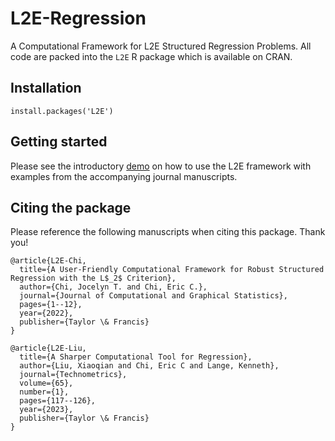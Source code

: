 # L2E-Regression
A Computational Framework for L2E Structured Regression Problems. All code are packed into the `L2E` R package which is available on CRAN.

## Installation
```{r}
install.packages('L2E')
```

## Getting started 
Please see the introductory [demo](https://jocelynchi.github.io/L2E-package-demo/articles/l2e-intro.html) on how to use the L2E framework with examples from the accompanying journal manuscripts.

## Citing the package

Please reference the following manuscripts when citing this package.  Thank you!

```
@article{L2E-Chi,
  title={A User-Friendly Computational Framework for Robust Structured Regression with the L$_2$ Criterion},
  author={Chi, Jocelyn T. and Chi, Eric C.},
  journal={Journal of Computational and Graphical Statistics},
  pages={1--12},
  year={2022},
  publisher={Taylor \& Francis}
}
```

```
@article{L2E-Liu,
  title={A Sharper Computational Tool for Regression},
  author={Liu, Xiaoqian and Chi, Eric C and Lange, Kenneth},
  journal={Technometrics},
  volume={65},
  number={1},
  pages={117--126},
  year={2023},
  publisher={Taylor \& Francis}
}
```
